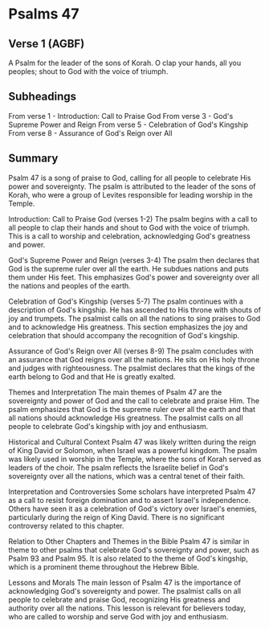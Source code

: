 # Psalms 47

## Verse 1 (AGBF)

A Psalm for the leader of the sons of Korah. O clap your hands, all you peoples; shout to God with the voice of triumph.

## Subheadings

From verse 1 - Introduction: Call to Praise God
From verse 3 - God's Supreme Power and Reign
From verse 5 - Celebration of God's Kingship
From verse 8 - Assurance of God's Reign over All

## Summary

Psalm 47 is a song of praise to God, calling for all people to celebrate His power and sovereignty. The psalm is attributed to the leader of the sons of Korah, who were a group of Levites responsible for leading worship in the Temple.

Introduction: Call to Praise God (verses 1-2)
The psalm begins with a call to all people to clap their hands and shout to God with the voice of triumph. This is a call to worship and celebration, acknowledging God's greatness and power.

God's Supreme Power and Reign (verses 3-4)
The psalm then declares that God is the supreme ruler over all the earth. He subdues nations and puts them under His feet. This emphasizes God's power and sovereignty over all the nations and peoples of the earth.

Celebration of God's Kingship (verses 5-7)
The psalm continues with a description of God's kingship. He has ascended to His throne with shouts of joy and trumpets. The psalmist calls on all the nations to sing praises to God and to acknowledge His greatness. This section emphasizes the joy and celebration that should accompany the recognition of God's kingship.

Assurance of God's Reign over All (verses 8-9)
The psalm concludes with an assurance that God reigns over all the nations. He sits on His holy throne and judges with righteousness. The psalmist declares that the kings of the earth belong to God and that He is greatly exalted.

Themes and Interpretation
The main themes of Psalm 47 are the sovereignty and power of God and the call to celebrate and praise Him. The psalm emphasizes that God is the supreme ruler over all the earth and that all nations should acknowledge His greatness. The psalmist calls on all people to celebrate God's kingship with joy and enthusiasm.

Historical and Cultural Context
Psalm 47 was likely written during the reign of King David or Solomon, when Israel was a powerful kingdom. The psalm was likely used in worship in the Temple, where the sons of Korah served as leaders of the choir. The psalm reflects the Israelite belief in God's sovereignty over all the nations, which was a central tenet of their faith.

Interpretation and Controversies
Some scholars have interpreted Psalm 47 as a call to resist foreign domination and to assert Israel's independence. Others have seen it as a celebration of God's victory over Israel's enemies, particularly during the reign of King David. There is no significant controversy related to this chapter.

Relation to Other Chapters and Themes in the Bible
Psalm 47 is similar in theme to other psalms that celebrate God's sovereignty and power, such as Psalm 93 and Psalm 95. It is also related to the theme of God's kingship, which is a prominent theme throughout the Hebrew Bible.

Lessons and Morals
The main lesson of Psalm 47 is the importance of acknowledging God's sovereignty and power. The psalmist calls on all people to celebrate and praise God, recognizing His greatness and authority over all the nations. This lesson is relevant for believers today, who are called to worship and serve God with joy and enthusiasm.